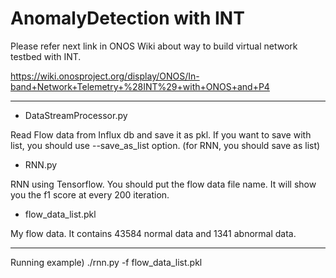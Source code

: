 # AnomalyDetection with INT

Please refer next link in ONOS Wiki about way to build virtual network testbed with INT.

https://wiki.onosproject.org/display/ONOS/In-band+Network+Telemetry+%28INT%29+with+ONOS+and+P4


***
* DataStreamProcessor.py

Read Flow data from Influx db and save it as pkl. If you want to save with list, you should use --save_as_list option. (for RNN, you should save as list)

* RNN.py 

RNN using Tensorflow. You should put the flow data file name. It will show you the f1 score at every 200 iteration.


* flow_data_list.pkl 

My flow data. It contains 43584 normal data and 1341 abnormal data.

***

Running example) ./rnn.py -f flow_data_list.pkl

